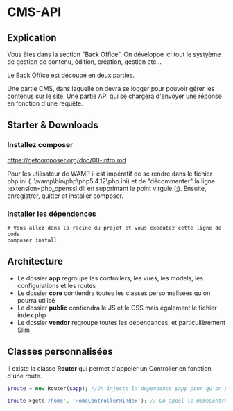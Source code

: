 # CMS-API

## Explication

Vous êtes dans la section "Back Office".
On développe ici tout le systyème de gestion de contenu, édition, création, gestion etc...

Le Back Office est découpé en deux parties.

Une partie CMS, dans laquelle on devra se logger pour pouvoir gérer les contenus sur le site.
Une partie API qui se chargera d'envoyer une réponse en fonction d'une requête.

## Starter & Downloads

### Installez composer 
https://getcomposer.org/doc/00-intro.md

Pour les utilisateur de WAMP il est impératif de se rendre dans le fichier php.ini (..\wamp\bin\php\php5.4.12\php.ini)
et de "décommenter" la ligne ;extension=php_openssl.dll en supprimant le point virgule (;).
 Ensuite, enregistrer, quitter et installer composer.
 
### Installer les dépendences
```
# Vous allez dans la racine du projet et vous executez cette ligne de code
composer install
```

## Architecture

- Le dossier **app** regroupe les controllers, les vues, les models, les configurations et les routes
- Le dossier **core** contiendra toutes les classes personnalisées qu'on pourra utilisé
- Le dossier **public** contiendra le JS et le CSS mais également le fichier index.php
- Le dossier **vendor** regroupe toutes les dépendances, et particulièrement Slim

## Classes personnalisées

Il existe la classe **Router** qui permet d'appeler un Controller en fonction d'une route.
```php
$route = new Router($app); //On injecte la dépendence $app pour qu'on puisse l'utiliser dans la classe

$route->get('/home', 'HomeController@index'); // On appel le HomeController et on execute la methode index
```
